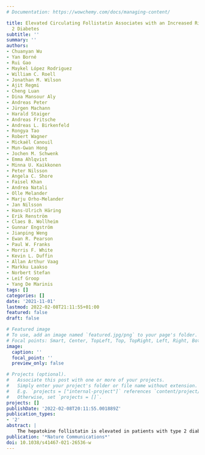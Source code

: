 ```yaml
---
# Documentation: https://wowchemy.com/docs/managing-content/

title: Elevated Circulating Follistatin Associates with an Increased Risk of Type
  2 Diabetes
subtitle: ''
summary: ''
authors:
- Chuanyan Wu
- Yan Borné
- Rui Gao
- Maykel López Rodriguez
- William C. Roell
- Jonathan M. Wilson
- Ajit Regmi
- Cheng Luan
- Dina Mansour Aly
- Andreas Peter
- Jürgen Machann
- Harald Staiger
- Andreas Fritsche
- Andreas L. Birkenfeld
- Rongya Tao
- Robert Wagner
- Mickaël Canouil
- Mun-Gwan Hong
- Jochen M. Schwenk
- Emma Ahlqvist
- Minna U. Kaikkonen
- Peter Nilsson
- Angela C. Shore
- Faisel Khan
- Andrea Natali
- Olle Melander
- Marju Orho-Melander
- Jan Nilsson
- Hans-Ulrich Häring
- Erik Renström
- Claes B. Wollheim
- Gunnar Engström
- Jianping Weng
- Ewan R. Pearson
- Paul W. Franks
- Morris F. White
- Kevin L. Duffin
- Allan Arthur Vaag
- Markku Laakso
- Norbert Stefan
- Leif Groop
- Yang De Marinis
tags: []
categories: []
date: '2021-11-01'
lastmod: 2022-02-08T21:11:55+01:00
featured: false
draft: false

# Featured image
# To use, add an image named `featured.jpg/png` to your page's folder.
# Focal points: Smart, Center, TopLeft, Top, TopRight, Left, Right, BottomLeft, Bottom, BottomRight.
image:
  caption: ''
  focal_point: ''
  preview_only: false

# Projects (optional).
#   Associate this post with one or more of your projects.
#   Simply enter your project's folder or file name without extension.
#   E.g. `projects = ["internal-project"]` references `content/project/deep-learning/index.md`.
#   Otherwise, set `projects = []`.
projects: []
publishDate: '2022-02-08T20:11:55.001889Z'
publication_types:
- '2'
abstract: |
    The hepatokine follistatin is elevated in patients with type 2 diabetes (T2D) and promotes hyperglycemia in mice. Here we explore the relationship of plasma follistatin levels with incident T2D and mechanisms involved. Adjusted hazard ratio (HR) per standard deviation (SD) increase in follistatin levels for T2D is 1.24 (CI: 1.04–1.47, p < 0.05) during 19-year follow-up (n = 4060, Sweden); and 1.31 (CI: 1.09–1.58, p < 0.01) during 4-year follow-up (n = 883, Finland). High circulating follistatin associates with adipose tissue insulin resistance and non-alcoholic fatty liver disease (n = 210, Germany). In human adipocytes, follistatin dose-dependently increases free fatty acid release. In genome-wide association study (GWAS), variation in the glucokinase regulatory protein gene (GCKR) associates with plasma follistatin levels (n = 4239, Sweden; n = 885, UK, Italy and Sweden) and GCKR regulates follistatin secretion in hepatocytes in vitro. Our findings suggest that GCKR regulates follistatin secretion and that elevated circulating follistatin associates with an increased risk of T2D by inducing adipose tissue insulin resistance.
publication: '*Nature Communications*'
doi: 10.1038/s41467-021-26536-w
---
```

